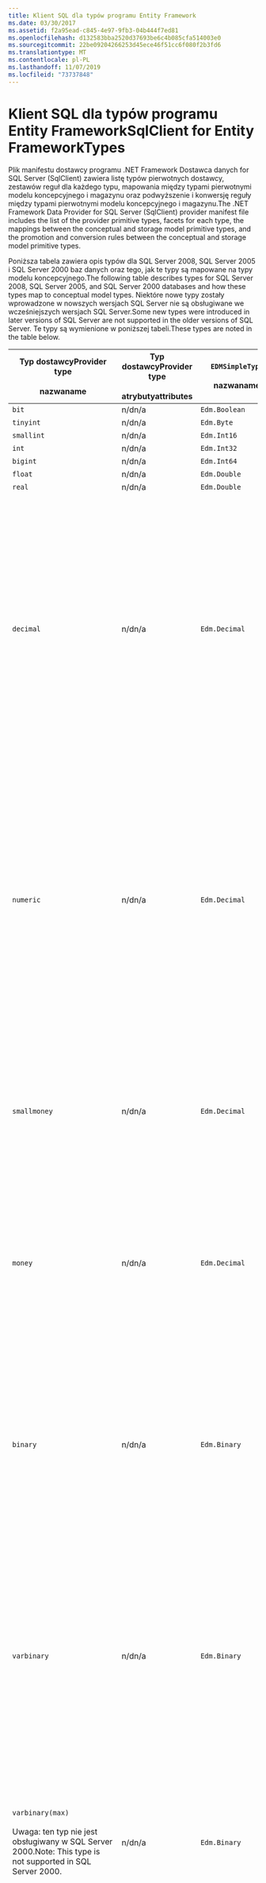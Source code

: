 ```yaml
---
title: Klient SQL dla typów programu Entity Framework
ms.date: 03/30/2017
ms.assetid: f2a95ead-c845-4e97-9fb3-04b444f7ed81
ms.openlocfilehash: d132583bba2520d37693be6c4b085cfa514003e0
ms.sourcegitcommit: 22be09204266253d45ece46f51cc6f080f2b3fd6
ms.translationtype: MT
ms.contentlocale: pl-PL
ms.lasthandoff: 11/07/2019
ms.locfileid: "73737848"
---
```

# <a name="sqlclient-for-entity-frameworktypes"></a><span data-ttu-id="3497c-102">Klient SQL dla typów programu Entity Framework</span><span class="sxs-lookup"><span data-stu-id="3497c-102">SqlClient for Entity FrameworkTypes</span></span>
<span data-ttu-id="3497c-103">Plik manifestu dostawcy programu .NET Framework Dostawca danych for SQL Server (SqlClient) zawiera listę typów pierwotnych dostawcy, zestawów reguł dla każdego typu, mapowania między typami pierwotnymi modelu koncepcyjnego i magazynu oraz podwyższenie i konwersję reguły między typami pierwotnymi modelu koncepcyjnego i magazynu.</span><span class="sxs-lookup"><span data-stu-id="3497c-103">The .NET Framework Data Provider for SQL Server (SqlClient) provider manifest file includes the list of the provider primitive types, facets for each type, the mappings between the conceptual and storage model primitive types, and the promotion and conversion rules between the conceptual and storage model primitive types.</span></span>  
  
 <span data-ttu-id="3497c-104">Poniższa tabela zawiera opis typów dla SQL Server 2008, SQL Server 2005 i SQL Server 2000 baz danych oraz tego, jak te typy są mapowane na typy modelu koncepcyjnego.</span><span class="sxs-lookup"><span data-stu-id="3497c-104">The following table describes types for SQL Server 2008, SQL Server 2005, and SQL Server 2000 databases and how these types map to conceptual model types.</span></span> <span data-ttu-id="3497c-105">Niektóre nowe typy zostały wprowadzone w nowszych wersjach SQL Server nie są obsługiwane we wcześniejszych wersjach SQL Server.</span><span class="sxs-lookup"><span data-stu-id="3497c-105">Some new types were introduced in later versions of SQL Server are not supported in the older versions of SQL Server.</span></span> <span data-ttu-id="3497c-106">Te typy są wymienione w poniższej tabeli.</span><span class="sxs-lookup"><span data-stu-id="3497c-106">These types are noted in the table below.</span></span>  
  
|<span data-ttu-id="3497c-107">Typ dostawcy</span><span class="sxs-lookup"><span data-stu-id="3497c-107">Provider type</span></span><br /><br /> <span data-ttu-id="3497c-108">nazwa</span><span class="sxs-lookup"><span data-stu-id="3497c-108">name</span></span>|<span data-ttu-id="3497c-109">Typ dostawcy</span><span class="sxs-lookup"><span data-stu-id="3497c-109">Provider type</span></span><br /><br /> <span data-ttu-id="3497c-110">atrybuty</span><span class="sxs-lookup"><span data-stu-id="3497c-110">attributes</span></span>|`EDMSimpleType`<br /><br /> <span data-ttu-id="3497c-111">nazwa</span><span class="sxs-lookup"><span data-stu-id="3497c-111">name</span></span>|<span data-ttu-id="3497c-112">Aspektami</span><span class="sxs-lookup"><span data-stu-id="3497c-112">Facets</span></span>|  
|----------------------------|----------------------------------|------------------------------|------------|  
|`bit`|<span data-ttu-id="3497c-113">n/d</span><span class="sxs-lookup"><span data-stu-id="3497c-113">n/a</span></span>|`Edm.Boolean`|<span data-ttu-id="3497c-114">n/d</span><span class="sxs-lookup"><span data-stu-id="3497c-114">n/a</span></span>|  
|`tinyint`|<span data-ttu-id="3497c-115">n/d</span><span class="sxs-lookup"><span data-stu-id="3497c-115">n/a</span></span>|`Edm.Byte`|<span data-ttu-id="3497c-116">n/d</span><span class="sxs-lookup"><span data-stu-id="3497c-116">n/a</span></span>|  
|`smallint`|<span data-ttu-id="3497c-117">n/d</span><span class="sxs-lookup"><span data-stu-id="3497c-117">n/a</span></span>|`Edm.Int16`|<span data-ttu-id="3497c-118">n/d</span><span class="sxs-lookup"><span data-stu-id="3497c-118">n/a</span></span>|  
|`int`|<span data-ttu-id="3497c-119">n/d</span><span class="sxs-lookup"><span data-stu-id="3497c-119">n/a</span></span>|`Edm.Int32`|<span data-ttu-id="3497c-120">n/d</span><span class="sxs-lookup"><span data-stu-id="3497c-120">n/a</span></span>|  
|`bigint`|<span data-ttu-id="3497c-121">n/d</span><span class="sxs-lookup"><span data-stu-id="3497c-121">n/a</span></span>|`Edm.Int64`|<span data-ttu-id="3497c-122">n/d</span><span class="sxs-lookup"><span data-stu-id="3497c-122">n/a</span></span>|  
|`float`|<span data-ttu-id="3497c-123">n/d</span><span class="sxs-lookup"><span data-stu-id="3497c-123">n/a</span></span>|`Edm.Double`|<span data-ttu-id="3497c-124">n/d</span><span class="sxs-lookup"><span data-stu-id="3497c-124">n/a</span></span>|  
|`real`|<span data-ttu-id="3497c-125">n/d</span><span class="sxs-lookup"><span data-stu-id="3497c-125">n/a</span></span>|`Edm.Double`|<span data-ttu-id="3497c-126">n/d</span><span class="sxs-lookup"><span data-stu-id="3497c-126">n/a</span></span>|  
|`decimal`|<span data-ttu-id="3497c-127">n/d</span><span class="sxs-lookup"><span data-stu-id="3497c-127">n/a</span></span>|`Edm.Decimal`|<span data-ttu-id="3497c-128">Dokładne</span><span class="sxs-lookup"><span data-stu-id="3497c-128">Precision:</span></span><br /><br /> <span data-ttu-id="3497c-129">-Minimum: 1</span><span class="sxs-lookup"><span data-stu-id="3497c-129">- Minimum: 1</span></span><br /><br /> <span data-ttu-id="3497c-130">-Maksimum: 38</span><span class="sxs-lookup"><span data-stu-id="3497c-130">- Maximum: 38</span></span><br /><br /> <span data-ttu-id="3497c-131">-Domyślnie: 18</span><span class="sxs-lookup"><span data-stu-id="3497c-131">- Default: 18</span></span><br /><br /> <span data-ttu-id="3497c-132">-Stała: FAŁSZ</span><span class="sxs-lookup"><span data-stu-id="3497c-132">- Constant: False</span></span><br /><br /> <span data-ttu-id="3497c-133">Zasięgu</span><span class="sxs-lookup"><span data-stu-id="3497c-133">Scale:</span></span><br /><br /> <span data-ttu-id="3497c-134">-Minimum: 0</span><span class="sxs-lookup"><span data-stu-id="3497c-134">- Minimum: 0</span></span><br /><br /> <span data-ttu-id="3497c-135">-Maksimum: 38</span><span class="sxs-lookup"><span data-stu-id="3497c-135">- Maximum: 38</span></span><br /><br /> <span data-ttu-id="3497c-136">-Wartość domyślna: 0</span><span class="sxs-lookup"><span data-stu-id="3497c-136">- Default: 0</span></span><br /><br /> <span data-ttu-id="3497c-137">-Stała: FAŁSZ</span><span class="sxs-lookup"><span data-stu-id="3497c-137">- Constant: False</span></span>|  
|`numeric`|<span data-ttu-id="3497c-138">n/d</span><span class="sxs-lookup"><span data-stu-id="3497c-138">n/a</span></span>|`Edm.Decimal`|<span data-ttu-id="3497c-139">Dokładne</span><span class="sxs-lookup"><span data-stu-id="3497c-139">Precision:</span></span><br /><br /> <span data-ttu-id="3497c-140">-Minimum: 1</span><span class="sxs-lookup"><span data-stu-id="3497c-140">- Minimum: 1</span></span><br /><br /> <span data-ttu-id="3497c-141">-Maksimum: 38</span><span class="sxs-lookup"><span data-stu-id="3497c-141">- Maximum: 38</span></span><br /><br /> <span data-ttu-id="3497c-142">-Domyślnie: 18</span><span class="sxs-lookup"><span data-stu-id="3497c-142">- Default: 18</span></span><br /><br /> <span data-ttu-id="3497c-143">-Stała: FAŁSZ</span><span class="sxs-lookup"><span data-stu-id="3497c-143">- Constant: False</span></span><br /><br /> <span data-ttu-id="3497c-144">Zasięgu</span><span class="sxs-lookup"><span data-stu-id="3497c-144">Scale:</span></span><br /><br /> <span data-ttu-id="3497c-145">-Minimum: 0</span><span class="sxs-lookup"><span data-stu-id="3497c-145">- Minimum: 0</span></span><br /><br /> <span data-ttu-id="3497c-146">-Maksimum: 38</span><span class="sxs-lookup"><span data-stu-id="3497c-146">- Maximum: 38</span></span><br /><br /> <span data-ttu-id="3497c-147">-Wartość domyślna: 0</span><span class="sxs-lookup"><span data-stu-id="3497c-147">- Default: 0</span></span><br /><br /> <span data-ttu-id="3497c-148">-Stała: FAŁSZ</span><span class="sxs-lookup"><span data-stu-id="3497c-148">- Constant: False</span></span>|  
|`smallmoney`|<span data-ttu-id="3497c-149">n/d</span><span class="sxs-lookup"><span data-stu-id="3497c-149">n/a</span></span>|`Edm.Decimal`|<span data-ttu-id="3497c-150">Dokładne</span><span class="sxs-lookup"><span data-stu-id="3497c-150">Precision:</span></span><br /><br /> <span data-ttu-id="3497c-151">-Domyślnie: 10</span><span class="sxs-lookup"><span data-stu-id="3497c-151">- Default: 10</span></span><br /><br /> <span data-ttu-id="3497c-152">-Stała: prawda</span><span class="sxs-lookup"><span data-stu-id="3497c-152">- Constant: True</span></span><br /><br /> <span data-ttu-id="3497c-153">Zasięgu</span><span class="sxs-lookup"><span data-stu-id="3497c-153">Scale:</span></span><br /><br /> <span data-ttu-id="3497c-154">-Domyślnie: 4</span><span class="sxs-lookup"><span data-stu-id="3497c-154">- Default: 4</span></span><br /><br /> <span data-ttu-id="3497c-155">-Stała: prawda</span><span class="sxs-lookup"><span data-stu-id="3497c-155">- Constant: True</span></span>|  
|`money`|<span data-ttu-id="3497c-156">n/d</span><span class="sxs-lookup"><span data-stu-id="3497c-156">n/a</span></span>|`Edm.Decimal`|<span data-ttu-id="3497c-157">Dokładne</span><span class="sxs-lookup"><span data-stu-id="3497c-157">Precision:</span></span><br /><br /> <span data-ttu-id="3497c-158">-Domyślnie: 19</span><span class="sxs-lookup"><span data-stu-id="3497c-158">- Default: 19</span></span><br /><br /> <span data-ttu-id="3497c-159">-Stała: prawda</span><span class="sxs-lookup"><span data-stu-id="3497c-159">- Constant: True</span></span><br /><br /> <span data-ttu-id="3497c-160">Zasięgu</span><span class="sxs-lookup"><span data-stu-id="3497c-160">Scale:</span></span><br /><br /> <span data-ttu-id="3497c-161">-Domyślnie: 4</span><span class="sxs-lookup"><span data-stu-id="3497c-161">- Default: 4</span></span><br /><br /> <span data-ttu-id="3497c-162">-Stała: prawda</span><span class="sxs-lookup"><span data-stu-id="3497c-162">- Constant: True</span></span>|  
|`binary`|<span data-ttu-id="3497c-163">n/d</span><span class="sxs-lookup"><span data-stu-id="3497c-163">n/a</span></span>|`Edm.Binary`|<span data-ttu-id="3497c-164">MaxLength</span><span class="sxs-lookup"><span data-stu-id="3497c-164">MaxLength:</span></span><br /><br /> <span data-ttu-id="3497c-165">-Minimum: 1</span><span class="sxs-lookup"><span data-stu-id="3497c-165">- Minimum: 1</span></span><br /><br /> <span data-ttu-id="3497c-166">-Maksimum: 8000</span><span class="sxs-lookup"><span data-stu-id="3497c-166">- Maximum: 8000</span></span><br /><br /> <span data-ttu-id="3497c-167">-Wartość domyślna: 8000</span><span class="sxs-lookup"><span data-stu-id="3497c-167">- Default: 8000</span></span><br /><br /> <span data-ttu-id="3497c-168">-Stała: FAŁSZ</span><span class="sxs-lookup"><span data-stu-id="3497c-168">- Constant: False</span></span><br /><br /> <span data-ttu-id="3497c-169">FixedLength:</span><span class="sxs-lookup"><span data-stu-id="3497c-169">FixedLength:</span></span><br /><br /> <span data-ttu-id="3497c-170">-Wartość domyślna: prawda</span><span class="sxs-lookup"><span data-stu-id="3497c-170">- Default: True</span></span><br /><br /> <span data-ttu-id="3497c-171">-Stała: prawda</span><span class="sxs-lookup"><span data-stu-id="3497c-171">- Constant: True</span></span>|  
|`varbinary`|<span data-ttu-id="3497c-172">n/d</span><span class="sxs-lookup"><span data-stu-id="3497c-172">n/a</span></span>|`Edm.Binary`|<span data-ttu-id="3497c-173">MaxLength</span><span class="sxs-lookup"><span data-stu-id="3497c-173">MaxLength:</span></span><br /><br /> <span data-ttu-id="3497c-174">-Minimum: 1</span><span class="sxs-lookup"><span data-stu-id="3497c-174">- Minimum: 1</span></span><br /><br /> <span data-ttu-id="3497c-175">-Maksimum: 8000</span><span class="sxs-lookup"><span data-stu-id="3497c-175">- Maximum: 8000</span></span><br /><br /> <span data-ttu-id="3497c-176">-Wartość domyślna: 8000</span><span class="sxs-lookup"><span data-stu-id="3497c-176">- Default: 8000</span></span><br /><br /> <span data-ttu-id="3497c-177">-Stała: FAŁSZ</span><span class="sxs-lookup"><span data-stu-id="3497c-177">- Constant: False</span></span><br /><br /> <span data-ttu-id="3497c-178">FixedLength:</span><span class="sxs-lookup"><span data-stu-id="3497c-178">FixedLength:</span></span><br /><br /> <span data-ttu-id="3497c-179">-Wartość domyślna: false</span><span class="sxs-lookup"><span data-stu-id="3497c-179">- Default: False</span></span><br /><br /> <span data-ttu-id="3497c-180">-Stała: prawda</span><span class="sxs-lookup"><span data-stu-id="3497c-180">- Constant: True</span></span>|  
|`varbinary(max)`<br /><br /> <span data-ttu-id="3497c-181">Uwaga: ten typ nie jest obsługiwany w SQL Server 2000.</span><span class="sxs-lookup"><span data-stu-id="3497c-181">Note: This type is not supported in SQL Server 2000.</span></span>|<span data-ttu-id="3497c-182">n/d</span><span class="sxs-lookup"><span data-stu-id="3497c-182">n/a</span></span>|`Edm.Binary`|<span data-ttu-id="3497c-183">MaxLength</span><span class="sxs-lookup"><span data-stu-id="3497c-183">MaxLength:</span></span><br /><br /> <span data-ttu-id="3497c-184">-Wartość domyślna: 214748364780</span><span class="sxs-lookup"><span data-stu-id="3497c-184">- Default: 214748364780</span></span><br /><br /> <span data-ttu-id="3497c-185">-Stała: prawda</span><span class="sxs-lookup"><span data-stu-id="3497c-185">- Constant: True</span></span><br /><br /> <span data-ttu-id="3497c-186">FixedLength:</span><span class="sxs-lookup"><span data-stu-id="3497c-186">FixedLength:</span></span><br /><br /> <span data-ttu-id="3497c-187">-Wartość domyślna: false</span><span class="sxs-lookup"><span data-stu-id="3497c-187">- Default: False</span></span><br /><br /> <span data-ttu-id="3497c-188">-Stała: prawda</span><span class="sxs-lookup"><span data-stu-id="3497c-188">- Constant: True</span></span>|  
|`image`|<span data-ttu-id="3497c-189">n/d</span><span class="sxs-lookup"><span data-stu-id="3497c-189">n/a</span></span>|`Edm.Binary`|<span data-ttu-id="3497c-190">MaxLength</span><span class="sxs-lookup"><span data-stu-id="3497c-190">MaxLength:</span></span><br /><br /> <span data-ttu-id="3497c-191">-Wartość domyślna: 2147483647</span><span class="sxs-lookup"><span data-stu-id="3497c-191">- Default: 2147483647</span></span><br /><br /> <span data-ttu-id="3497c-192">-Stała: prawda</span><span class="sxs-lookup"><span data-stu-id="3497c-192">- Constant: True</span></span><br /><br /> <span data-ttu-id="3497c-193">FixedLength:</span><span class="sxs-lookup"><span data-stu-id="3497c-193">FixedLength:</span></span><br /><br /> <span data-ttu-id="3497c-194">-Wartość domyślna: false</span><span class="sxs-lookup"><span data-stu-id="3497c-194">- Default: False</span></span><br /><br /> <span data-ttu-id="3497c-195">-Stała: prawda</span><span class="sxs-lookup"><span data-stu-id="3497c-195">- Constant: True</span></span>|  
|`timestamp`|<span data-ttu-id="3497c-196">n/d</span><span class="sxs-lookup"><span data-stu-id="3497c-196">n/a</span></span>|`Edm.Binary`|<span data-ttu-id="3497c-197">MaxLength</span><span class="sxs-lookup"><span data-stu-id="3497c-197">MaxLength:</span></span><br /><br /> <span data-ttu-id="3497c-198">-Domyślnie: 8</span><span class="sxs-lookup"><span data-stu-id="3497c-198">- Default: 8</span></span><br /><br /> <span data-ttu-id="3497c-199">-Stała: prawda</span><span class="sxs-lookup"><span data-stu-id="3497c-199">- Constant: True</span></span><br /><br /> <span data-ttu-id="3497c-200">FixedLength:</span><span class="sxs-lookup"><span data-stu-id="3497c-200">FixedLength:</span></span><br /><br /> <span data-ttu-id="3497c-201">-Wartość domyślna: prawda</span><span class="sxs-lookup"><span data-stu-id="3497c-201">- Default: True</span></span><br /><br /> <span data-ttu-id="3497c-202">-Stała: prawda</span><span class="sxs-lookup"><span data-stu-id="3497c-202">- Constant: True</span></span>|  
|`rowversion`|<span data-ttu-id="3497c-203">n/d</span><span class="sxs-lookup"><span data-stu-id="3497c-203">n/a</span></span>|`Edm.Binary`|<span data-ttu-id="3497c-204">MaxLength</span><span class="sxs-lookup"><span data-stu-id="3497c-204">MaxLength:</span></span><br /><br /> <span data-ttu-id="3497c-205">-Domyślnie: 8</span><span class="sxs-lookup"><span data-stu-id="3497c-205">- Default: 8</span></span><br /><br /> <span data-ttu-id="3497c-206">-Stała: prawda</span><span class="sxs-lookup"><span data-stu-id="3497c-206">- Constant: True</span></span><br /><br /> <span data-ttu-id="3497c-207">FixedLength:</span><span class="sxs-lookup"><span data-stu-id="3497c-207">FixedLength:</span></span><br /><br /> <span data-ttu-id="3497c-208">-Wartość domyślna: prawda</span><span class="sxs-lookup"><span data-stu-id="3497c-208">- Default: True</span></span><br /><br /> <span data-ttu-id="3497c-209">-Stała: prawda</span><span class="sxs-lookup"><span data-stu-id="3497c-209">- Constant: True</span></span>|  
|`smalldatetime`|<span data-ttu-id="3497c-210">n/d</span><span class="sxs-lookup"><span data-stu-id="3497c-210">n/a</span></span>|`Edm.DateTime`|<span data-ttu-id="3497c-211">Dokładne</span><span class="sxs-lookup"><span data-stu-id="3497c-211">Precision:</span></span><br /><br /> <span data-ttu-id="3497c-212">-Wartość domyślna: 0</span><span class="sxs-lookup"><span data-stu-id="3497c-212">- Default: 0</span></span><br /><br /> <span data-ttu-id="3497c-213">-Stała: prawda</span><span class="sxs-lookup"><span data-stu-id="3497c-213">- Constant: True</span></span>|  
|`datetime`|<span data-ttu-id="3497c-214">n/d</span><span class="sxs-lookup"><span data-stu-id="3497c-214">n/a</span></span>|`Edm.DateTime`|<span data-ttu-id="3497c-215">Dokładne</span><span class="sxs-lookup"><span data-stu-id="3497c-215">Precision:</span></span><br /><br /> <span data-ttu-id="3497c-216">-Wartość domyślna: 3</span><span class="sxs-lookup"><span data-stu-id="3497c-216">- Default: 3</span></span><br /><br /> <span data-ttu-id="3497c-217">-Stała: prawda</span><span class="sxs-lookup"><span data-stu-id="3497c-217">- Constant: True</span></span>|  
|`date`<br /><br /> <span data-ttu-id="3497c-218">Uwaga: ten typ nie jest obsługiwany w SQL Server 2005 i SQL Server 2000.</span><span class="sxs-lookup"><span data-stu-id="3497c-218">Note: This type is not supported in SQL Server 2005 and SQL Server 2000.</span></span>|<span data-ttu-id="3497c-219">n/d</span><span class="sxs-lookup"><span data-stu-id="3497c-219">n/a</span></span>|`Edm.DateTime`|<span data-ttu-id="3497c-220">Dokładne</span><span class="sxs-lookup"><span data-stu-id="3497c-220">Precision:</span></span><br /><br /> <span data-ttu-id="3497c-221">-Wartość domyślna: 0</span><span class="sxs-lookup"><span data-stu-id="3497c-221">- Default: 0</span></span><br /><br /> <span data-ttu-id="3497c-222">-Stała: FAŁSZ</span><span class="sxs-lookup"><span data-stu-id="3497c-222">- Constant: False</span></span>|  
|`time`<br /><br /> <span data-ttu-id="3497c-223">Uwaga: ten typ nie jest obsługiwany w SQL Server 2005 i SQL Server 2000.</span><span class="sxs-lookup"><span data-stu-id="3497c-223">Note: This type is not supported in SQL Server 2005 and SQL Server 2000.</span></span>|<span data-ttu-id="3497c-224">n/d</span><span class="sxs-lookup"><span data-stu-id="3497c-224">n/a</span></span>|`Edm.Time`|<span data-ttu-id="3497c-225">Dokładne</span><span class="sxs-lookup"><span data-stu-id="3497c-225">Precision:</span></span><br /><br /> <span data-ttu-id="3497c-226">-Domyślnie: 7</span><span class="sxs-lookup"><span data-stu-id="3497c-226">- Default: 7</span></span><br /><br /> <span data-ttu-id="3497c-227">-Stała: FAŁSZ</span><span class="sxs-lookup"><span data-stu-id="3497c-227">- Constant: False</span></span>|  
|`datetime2`<br /><br /> <span data-ttu-id="3497c-228">Uwaga: ten typ nie jest obsługiwany w SQL Server 2005 i SQL Server 2000.</span><span class="sxs-lookup"><span data-stu-id="3497c-228">Note: This type is not supported in SQL Server 2005 and SQL Server 2000.</span></span>|<span data-ttu-id="3497c-229">n/d</span><span class="sxs-lookup"><span data-stu-id="3497c-229">n/a</span></span>|`Edm.DateTime`|<span data-ttu-id="3497c-230">Dokładne</span><span class="sxs-lookup"><span data-stu-id="3497c-230">Precision:</span></span><br /><br /> <span data-ttu-id="3497c-231">-Domyślnie: 7</span><span class="sxs-lookup"><span data-stu-id="3497c-231">- Default: 7</span></span><br /><br /> <span data-ttu-id="3497c-232">-Stała: FAŁSZ</span><span class="sxs-lookup"><span data-stu-id="3497c-232">- Constant: False</span></span>|  
|`datetimeoffset`<br /><br /> <span data-ttu-id="3497c-233">Uwaga: ten typ nie jest obsługiwany w SQL Server 2005 i SQL Server 2000.</span><span class="sxs-lookup"><span data-stu-id="3497c-233">Note: This type is not supported in SQL Server 2005 and SQL Server 2000.</span></span>|<span data-ttu-id="3497c-234">n/d</span><span class="sxs-lookup"><span data-stu-id="3497c-234">n/a</span></span>|`Edm.DateTimeOffset`|<span data-ttu-id="3497c-235">Dokładne</span><span class="sxs-lookup"><span data-stu-id="3497c-235">Precision:</span></span><br /><br /> <span data-ttu-id="3497c-236">-Domyślnie: 7</span><span class="sxs-lookup"><span data-stu-id="3497c-236">- Default: 7</span></span><br /><br /> <span data-ttu-id="3497c-237">-Stała: FAŁSZ</span><span class="sxs-lookup"><span data-stu-id="3497c-237">- Constant: False</span></span>|  
|`nvarchar`<br /><br /> <span data-ttu-id="3497c-238">Uwaga: ten typ nie jest obsługiwany w SQL Server 2000.</span><span class="sxs-lookup"><span data-stu-id="3497c-238">Note: This type is not supported in SQL Server 2000.</span></span>|<span data-ttu-id="3497c-239">n/d</span><span class="sxs-lookup"><span data-stu-id="3497c-239">n/a</span></span>|`Edm.String`|<span data-ttu-id="3497c-240">MaxLength</span><span class="sxs-lookup"><span data-stu-id="3497c-240">MaxLength:</span></span><br /><br /> <span data-ttu-id="3497c-241">-Minimum: 1</span><span class="sxs-lookup"><span data-stu-id="3497c-241">- Minimum: 1</span></span><br /><br /> <span data-ttu-id="3497c-242">-Maksimum: 4000</span><span class="sxs-lookup"><span data-stu-id="3497c-242">- Maximum: 4000</span></span><br /><br /> <span data-ttu-id="3497c-243">-Wartość domyślna: 4000</span><span class="sxs-lookup"><span data-stu-id="3497c-243">- Default: 4000</span></span><br /><br /> <span data-ttu-id="3497c-244">-Stała: FAŁSZ</span><span class="sxs-lookup"><span data-stu-id="3497c-244">- Constant: False</span></span><br /><br /> <span data-ttu-id="3497c-245">Unicode:</span><span class="sxs-lookup"><span data-stu-id="3497c-245">Unicode:</span></span><br /><br /> <span data-ttu-id="3497c-246">-Wartość domyślna: prawda</span><span class="sxs-lookup"><span data-stu-id="3497c-246">- Default: True</span></span><br /><br /> <span data-ttu-id="3497c-247">-Stała: prawda</span><span class="sxs-lookup"><span data-stu-id="3497c-247">- Constant: True</span></span><br /><br /> <span data-ttu-id="3497c-248">FixedLength:</span><span class="sxs-lookup"><span data-stu-id="3497c-248">FixedLength:</span></span><br /><br /> <span data-ttu-id="3497c-249">-Wartość domyślna: false</span><span class="sxs-lookup"><span data-stu-id="3497c-249">- Default: False</span></span><br /><br /> <span data-ttu-id="3497c-250">-Stała: prawda</span><span class="sxs-lookup"><span data-stu-id="3497c-250">- Constant: True</span></span>|  
|`varchar`<br /><br /> <span data-ttu-id="3497c-251">Uwaga: ten typ nie jest obsługiwany w SQL Server 2000.</span><span class="sxs-lookup"><span data-stu-id="3497c-251">Note: This type is not supported in SQL Server 2000.</span></span>|<span data-ttu-id="3497c-252">n/d</span><span class="sxs-lookup"><span data-stu-id="3497c-252">n/a</span></span>|`Edm.String`|<span data-ttu-id="3497c-253">MaxLength</span><span class="sxs-lookup"><span data-stu-id="3497c-253">MaxLength:</span></span><br /><br /> <span data-ttu-id="3497c-254">-Minimum: 1</span><span class="sxs-lookup"><span data-stu-id="3497c-254">- Minimum: 1</span></span><br /><br /> <span data-ttu-id="3497c-255">-Maksimum: 8000</span><span class="sxs-lookup"><span data-stu-id="3497c-255">- Maximum: 8000</span></span><br /><br /> <span data-ttu-id="3497c-256">-Wartość domyślna: 8000</span><span class="sxs-lookup"><span data-stu-id="3497c-256">- Default: 8000</span></span><br /><br /> <span data-ttu-id="3497c-257">-Stała: FAŁSZ</span><span class="sxs-lookup"><span data-stu-id="3497c-257">- Constant: False</span></span><br /><br /> <span data-ttu-id="3497c-258">Unicode:</span><span class="sxs-lookup"><span data-stu-id="3497c-258">Unicode:</span></span><br /><br /> <span data-ttu-id="3497c-259">-Wartość domyślna: false</span><span class="sxs-lookup"><span data-stu-id="3497c-259">- Default: False</span></span><br /><br /> <span data-ttu-id="3497c-260">-Stała: prawda</span><span class="sxs-lookup"><span data-stu-id="3497c-260">- Constant: True</span></span><br /><br /> <span data-ttu-id="3497c-261">FixedLength:</span><span class="sxs-lookup"><span data-stu-id="3497c-261">FixedLength:</span></span><br /><br /> <span data-ttu-id="3497c-262">-Wartość domyślna: false</span><span class="sxs-lookup"><span data-stu-id="3497c-262">- Default: False</span></span><br /><br /> <span data-ttu-id="3497c-263">-Stała: prawda</span><span class="sxs-lookup"><span data-stu-id="3497c-263">- Constant: True</span></span>|  
|`char`|<span data-ttu-id="3497c-264">n/d</span><span class="sxs-lookup"><span data-stu-id="3497c-264">n/a</span></span>|`Edm.String`|<span data-ttu-id="3497c-265">MaxLength</span><span class="sxs-lookup"><span data-stu-id="3497c-265">MaxLength:</span></span><br /><br /> <span data-ttu-id="3497c-266">-Minimum: 1</span><span class="sxs-lookup"><span data-stu-id="3497c-266">- Minimum: 1</span></span><br /><br /> <span data-ttu-id="3497c-267">-Maksimum: 8000</span><span class="sxs-lookup"><span data-stu-id="3497c-267">- Maximum: 8000</span></span><br /><br /> <span data-ttu-id="3497c-268">-Wartość domyślna: 8000</span><span class="sxs-lookup"><span data-stu-id="3497c-268">- Default: 8000</span></span><br /><br /> <span data-ttu-id="3497c-269">-Stała: FAŁSZ</span><span class="sxs-lookup"><span data-stu-id="3497c-269">- Constant: False</span></span><br /><br /> <span data-ttu-id="3497c-270">Unicode:</span><span class="sxs-lookup"><span data-stu-id="3497c-270">Unicode:</span></span><br /><br /> <span data-ttu-id="3497c-271">-Wartość domyślna: false</span><span class="sxs-lookup"><span data-stu-id="3497c-271">- Default: False</span></span><br /><br /> <span data-ttu-id="3497c-272">-Stała: prawda</span><span class="sxs-lookup"><span data-stu-id="3497c-272">- Constant: True</span></span><br /><br /> <span data-ttu-id="3497c-273">FixedLength:</span><span class="sxs-lookup"><span data-stu-id="3497c-273">FixedLength:</span></span><br /><br /> <span data-ttu-id="3497c-274">-Wartość domyślna: prawda</span><span class="sxs-lookup"><span data-stu-id="3497c-274">- Default: True</span></span><br /><br /> <span data-ttu-id="3497c-275">-Stała: prawda</span><span class="sxs-lookup"><span data-stu-id="3497c-275">- Constant: True</span></span>|  
|`nchar`|<span data-ttu-id="3497c-276">n/d</span><span class="sxs-lookup"><span data-stu-id="3497c-276">n/a</span></span>|`Edm.String`|<span data-ttu-id="3497c-277">MaxLength</span><span class="sxs-lookup"><span data-stu-id="3497c-277">MaxLength:</span></span><br /><br /> <span data-ttu-id="3497c-278">-Minimum: 1</span><span class="sxs-lookup"><span data-stu-id="3497c-278">- Minimum: 1</span></span><br /><br /> <span data-ttu-id="3497c-279">-Maksimum: 4000</span><span class="sxs-lookup"><span data-stu-id="3497c-279">- Maximum: 4000</span></span><br /><br /> <span data-ttu-id="3497c-280">-Wartość domyślna: 4000</span><span class="sxs-lookup"><span data-stu-id="3497c-280">- Default: 4000</span></span><br /><br /> <span data-ttu-id="3497c-281">-Stała: FAŁSZ</span><span class="sxs-lookup"><span data-stu-id="3497c-281">- Constant: False</span></span><br /><br /> <span data-ttu-id="3497c-282">Unicode:</span><span class="sxs-lookup"><span data-stu-id="3497c-282">Unicode:</span></span><br /><br /> <span data-ttu-id="3497c-283">-Wartość domyślna: prawda</span><span class="sxs-lookup"><span data-stu-id="3497c-283">- Default: True</span></span><br /><br /> <span data-ttu-id="3497c-284">-Stała: prawda</span><span class="sxs-lookup"><span data-stu-id="3497c-284">- Constant: True</span></span><br /><br /> <span data-ttu-id="3497c-285">FixedLength:</span><span class="sxs-lookup"><span data-stu-id="3497c-285">FixedLength:</span></span><br /><br /> <span data-ttu-id="3497c-286">-Wartość domyślna: prawda</span><span class="sxs-lookup"><span data-stu-id="3497c-286">- Default: True</span></span><br /><br /> <span data-ttu-id="3497c-287">-Stała: prawda</span><span class="sxs-lookup"><span data-stu-id="3497c-287">- Constant: True</span></span>|  
|<span data-ttu-id="3497c-288">`varchar`(`max`)</span><span class="sxs-lookup"><span data-stu-id="3497c-288">`varchar`(`max`)</span></span>|<span data-ttu-id="3497c-289">n/d</span><span class="sxs-lookup"><span data-stu-id="3497c-289">n/a</span></span>|`Edm.String`|<span data-ttu-id="3497c-290">MaxLength</span><span class="sxs-lookup"><span data-stu-id="3497c-290">MaxLength:</span></span><br /><br /> <span data-ttu-id="3497c-291">-Wartość domyślna: 2147483647</span><span class="sxs-lookup"><span data-stu-id="3497c-291">- Default: 2147483647</span></span><br /><br /> <span data-ttu-id="3497c-292">-Stała: prawda</span><span class="sxs-lookup"><span data-stu-id="3497c-292">- Constant: True</span></span><br /><br /> <span data-ttu-id="3497c-293">Unicode:</span><span class="sxs-lookup"><span data-stu-id="3497c-293">Unicode:</span></span><br /><br /> <span data-ttu-id="3497c-294">-Wartość domyślna: false</span><span class="sxs-lookup"><span data-stu-id="3497c-294">- Default: False</span></span><br /><br /> <span data-ttu-id="3497c-295">-Stała: prawda</span><span class="sxs-lookup"><span data-stu-id="3497c-295">- Constant: True</span></span><br /><br /> <span data-ttu-id="3497c-296">FixedLength:</span><span class="sxs-lookup"><span data-stu-id="3497c-296">FixedLength:</span></span><br /><br /> <span data-ttu-id="3497c-297">-Wartość domyślna: false</span><span class="sxs-lookup"><span data-stu-id="3497c-297">- Default: False</span></span><br /><br /> <span data-ttu-id="3497c-298">-Stała: prawda</span><span class="sxs-lookup"><span data-stu-id="3497c-298">- Constant: True</span></span>|  
|<span data-ttu-id="3497c-299">`nvarchar`(`max`)</span><span class="sxs-lookup"><span data-stu-id="3497c-299">`nvarchar`(`max`)</span></span>|<span data-ttu-id="3497c-300">n/d</span><span class="sxs-lookup"><span data-stu-id="3497c-300">n/a</span></span>|`Edm.String`|<span data-ttu-id="3497c-301">MaxLength</span><span class="sxs-lookup"><span data-stu-id="3497c-301">MaxLength:</span></span><br /><br /> <span data-ttu-id="3497c-302">-Wartość domyślna: 1073741823</span><span class="sxs-lookup"><span data-stu-id="3497c-302">- Default: 1073741823</span></span><br /><br /> <span data-ttu-id="3497c-303">-Stała: prawda</span><span class="sxs-lookup"><span data-stu-id="3497c-303">- Constant: True</span></span><br /><br /> <span data-ttu-id="3497c-304">Unicode:</span><span class="sxs-lookup"><span data-stu-id="3497c-304">Unicode:</span></span><br /><br /> <span data-ttu-id="3497c-305">-Wartość domyślna: prawda</span><span class="sxs-lookup"><span data-stu-id="3497c-305">- Default: True</span></span><br /><br /> <span data-ttu-id="3497c-306">-Stała: prawda</span><span class="sxs-lookup"><span data-stu-id="3497c-306">- Constant: True</span></span><br /><br /> <span data-ttu-id="3497c-307">FixedLength:</span><span class="sxs-lookup"><span data-stu-id="3497c-307">FixedLength:</span></span><br /><br /> <span data-ttu-id="3497c-308">-Wartość domyślna: false</span><span class="sxs-lookup"><span data-stu-id="3497c-308">- Default: False</span></span><br /><br /> <span data-ttu-id="3497c-309">-Stała: prawda</span><span class="sxs-lookup"><span data-stu-id="3497c-309">- Constant: True</span></span>|  
|`ntext`|<span data-ttu-id="3497c-310">Równe porównywalne: FAŁSZ</span><span class="sxs-lookup"><span data-stu-id="3497c-310">Equal comparable: False</span></span><br /><br /> <span data-ttu-id="3497c-311">Zamówienie porównywalne: FAŁSZ</span><span class="sxs-lookup"><span data-stu-id="3497c-311">Order comparable: False</span></span>|`Edm.String`|<span data-ttu-id="3497c-312">MaxLength</span><span class="sxs-lookup"><span data-stu-id="3497c-312">MaxLength:</span></span><br /><br /> <span data-ttu-id="3497c-313">-Wartość domyślna: 1073741823</span><span class="sxs-lookup"><span data-stu-id="3497c-313">- Default: 1073741823</span></span><br /><br /> <span data-ttu-id="3497c-314">-Stała: prawda</span><span class="sxs-lookup"><span data-stu-id="3497c-314">- Constant: True</span></span><br /><br /> <span data-ttu-id="3497c-315">Unicode:</span><span class="sxs-lookup"><span data-stu-id="3497c-315">Unicode:</span></span><br /><br /> <span data-ttu-id="3497c-316">-Wartość domyślna: false</span><span class="sxs-lookup"><span data-stu-id="3497c-316">- Default: False</span></span><br /><br /> <span data-ttu-id="3497c-317">-Stała: prawda</span><span class="sxs-lookup"><span data-stu-id="3497c-317">- Constant: True</span></span><br /><br /> <span data-ttu-id="3497c-318">FixedLength:</span><span class="sxs-lookup"><span data-stu-id="3497c-318">FixedLength:</span></span><br /><br /> <span data-ttu-id="3497c-319">-Wartość domyślna: false</span><span class="sxs-lookup"><span data-stu-id="3497c-319">- Default: False</span></span><br /><br /> <span data-ttu-id="3497c-320">-Stała: prawda</span><span class="sxs-lookup"><span data-stu-id="3497c-320">- Constant: True</span></span>|  
|`text`|<span data-ttu-id="3497c-321">Równe porównywalne: FAŁSZ</span><span class="sxs-lookup"><span data-stu-id="3497c-321">Equal comparable: False</span></span><br /><br /> <span data-ttu-id="3497c-322">Zamówienie porównywalne: FAŁSZ</span><span class="sxs-lookup"><span data-stu-id="3497c-322">Order comparable: False</span></span>|`Edm.String`|<span data-ttu-id="3497c-323">MaxLength</span><span class="sxs-lookup"><span data-stu-id="3497c-323">MaxLength:</span></span><br /><br /> <span data-ttu-id="3497c-324">-Wartość domyślna: 2147483647</span><span class="sxs-lookup"><span data-stu-id="3497c-324">- Default: 2147483647</span></span><br /><br /> <span data-ttu-id="3497c-325">-Stała: prawda</span><span class="sxs-lookup"><span data-stu-id="3497c-325">- Constant: True</span></span><br /><br /> <span data-ttu-id="3497c-326">Unicode:</span><span class="sxs-lookup"><span data-stu-id="3497c-326">Unicode:</span></span><br /><br /> <span data-ttu-id="3497c-327">-Wartość domyślna: false</span><span class="sxs-lookup"><span data-stu-id="3497c-327">- Default: False</span></span><br /><br /> <span data-ttu-id="3497c-328">-Stała: prawda</span><span class="sxs-lookup"><span data-stu-id="3497c-328">- Constant: True</span></span><br /><br /> <span data-ttu-id="3497c-329">FixedLength:</span><span class="sxs-lookup"><span data-stu-id="3497c-329">FixedLength:</span></span><br /><br /> <span data-ttu-id="3497c-330">-Wartość domyślna: false</span><span class="sxs-lookup"><span data-stu-id="3497c-330">- Default: False</span></span><br /><br /> <span data-ttu-id="3497c-331">-Stała: prawda</span><span class="sxs-lookup"><span data-stu-id="3497c-331">- Constant: True</span></span>|  
|`Unique`<br /><br /> `identifier`|<span data-ttu-id="3497c-332">Równe porównywalne: prawda</span><span class="sxs-lookup"><span data-stu-id="3497c-332">Equal comparable: True</span></span><br /><br /> <span data-ttu-id="3497c-333">Zamówienie porównywalne: prawda</span><span class="sxs-lookup"><span data-stu-id="3497c-333">Order comparable: True</span></span>|`Edm.Guid`|<span data-ttu-id="3497c-334">n/d</span><span class="sxs-lookup"><span data-stu-id="3497c-334">n/a</span></span>|  
|`xml`|<span data-ttu-id="3497c-335">Równe porównywalne: FAŁSZ</span><span class="sxs-lookup"><span data-stu-id="3497c-335">Equal comparable: False</span></span><br /><br /> <span data-ttu-id="3497c-336">Zamówienie porównywalne: FAŁSZ</span><span class="sxs-lookup"><span data-stu-id="3497c-336">Order comparable: False</span></span>|`Edm.String`|<span data-ttu-id="3497c-337">MaxLength</span><span class="sxs-lookup"><span data-stu-id="3497c-337">MaxLength:</span></span><br /><br /> <span data-ttu-id="3497c-338">-Wartość domyślna: 1073741823</span><span class="sxs-lookup"><span data-stu-id="3497c-338">- Default: 1073741823</span></span><br /><br /> <span data-ttu-id="3497c-339">-Stała: prawda</span><span class="sxs-lookup"><span data-stu-id="3497c-339">- Constant: True</span></span><br /><br /> <span data-ttu-id="3497c-340">Unicode:</span><span class="sxs-lookup"><span data-stu-id="3497c-340">Unicode:</span></span><br /><br /> <span data-ttu-id="3497c-341">-Wartość domyślna: prawda</span><span class="sxs-lookup"><span data-stu-id="3497c-341">- Default: True</span></span><br /><br /> <span data-ttu-id="3497c-342">-Stała: prawda</span><span class="sxs-lookup"><span data-stu-id="3497c-342">- Constant: True</span></span><br /><br /> <span data-ttu-id="3497c-343">FixedLength:</span><span class="sxs-lookup"><span data-stu-id="3497c-343">FixedLength:</span></span><br /><br /> <span data-ttu-id="3497c-344">-Wartość domyślna: false</span><span class="sxs-lookup"><span data-stu-id="3497c-344">- Default: False</span></span><br /><br /> <span data-ttu-id="3497c-345">-Stała: prawda</span><span class="sxs-lookup"><span data-stu-id="3497c-345">- Constant: True</span></span>|  
  
## <a name="see-also"></a><span data-ttu-id="3497c-346">Zobacz także</span><span class="sxs-lookup"><span data-stu-id="3497c-346">See also</span></span>

- [<span data-ttu-id="3497c-347">Specyfikacje CSDL, SSDL i MSL</span><span class="sxs-lookup"><span data-stu-id="3497c-347">CSDL, SSDL, and MSL Specifications</span></span>](/ef/ef6/modeling/designer/advanced/edmx/csdl-spec)
